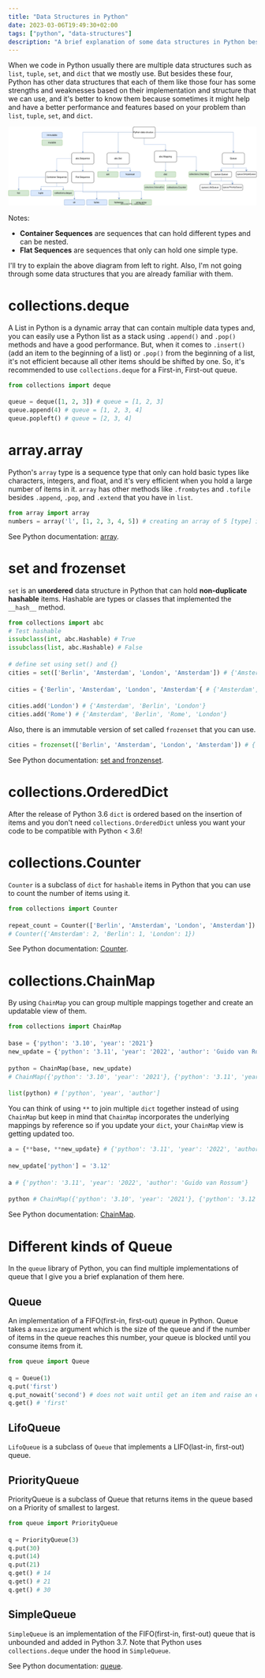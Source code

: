 ```yaml
---
title: "Data Structures in Python"
date: 2023-03-06T19:49:30+02:00
tags: ["python", "data-structures"]
description: "A brief explanation of some data structures in Python besides list, dict, and tuple that you should know when coding in Python."
---
```


When we code in Python usually there are multiple data structures such as `list`, `tuple`, `set`, and `dict` that we mostly use. But besides these four, Python has other data structures that each of them like those four has some strengths and weaknesses based on their implementation and structure that we can use, and it's better to know them because sometimes it might help and have a better performance and features based on your problem than `list`, `tuple`, `set`, and `dict`.

![Data structures in Python overview image](/images/posts/python-data-structures.svg)

Notes:
- **Container Sequences** are sequences that can hold different types and can be nested.
- **Flat Sequences** are sequences that only can hold one simple type.

I'll try to explain the above diagram from left to right. Also, I'm not going through some data structures that you are already familiar with them.
# collections.deque
A List in Python is a dynamic array that can contain multiple data types and, you can easily use a Python list as a stack using `.append()` and `.pop()` methods and have a good performance. But, when it comes to `.insert()` (add an item to the beginning of a list) or `.pop()` from the beginning of a list, it's not efficient because all other items should be shifted by one.
So, it's recommended to use `collections.deque` for a First-in, First-out queue.
```python
from collections import deque

queue = deque([1, 2, 3]) # queue = [1, 2, 3]
queue.append(4) # queue = [1, 2, 3, 4]
queue.popleft() # queue = [2, 3, 4]
```
# array.array
Python's `array` type is a sequence type that only can hold basic types like characters, integers, and float, and it's very efficient when you hold a large number of items in it.
`array` has other methods like `.frombytes` and `.tofile` besides `.append`, `.pop`, and `.extend` that you have in `list`.
```python
from array import array
numbers = array('l', [1, 2, 3, 4, 5]) # creating an array of 5 [type] items
```
See Python documentation: [array](https://docs.python.org/3/library/array.html).
# set and frozenset
`set` is an **unordered** data structure in Python that can hold **non-duplicate** **hashable** items.
Hashable are types or classes that implemented the `__hash__` method.
```python
from collections import abc
# Test hashable
issubclass(int, abc.Hashable) # True
issubclass(list, abc.Hashable) # False

# define set using set() and {}
cities = set(['Berlin', 'Amsterdam', 'London', 'Amsterdam']) # {'Amsterdam', 'Berlin', 'London'}

cities = {'Berlin', 'Amsterdam', 'London', 'Amsterdam'{ # {'Amsterdam', 'Berlin', 'London'}

cities.add('London') # {'Amsterdam', 'Berlin', 'London'}
cities.add('Rome') # {'Amsterdam', 'Berlin', 'Rome', 'London'}
```
Also, there is an immutable version of set called `frozenset` that you can use.
```python
cities = frozenset(['Berlin', 'Amsterdam', 'London', 'Amsterdam']) # {'Amsterdam', 'Berlin', 'London'}
```
See Python documentation: [set and fronzenset](https://docs.python.org/3/library/stdtypes.html#set).
# collections.OrderedDict
After the release of Python 3.6 `dict` is ordered based on the insertion of items and you don't need `collections.OrderedDict` unless you want your code to be compatible with Python < 3.6!
# collections.Counter
`Counter` is a subclass of `dict` for `hashable` items in Python that you can use to count the number of items using it.
```python
from collections import Counter

repeat_count = Counter(['Berlin', 'Amsterdam', 'London', 'Amsterdam'])
# Counter({'Amsterdam': 2, 'Berlin': 1, 'London': 1})
```
See Python documentation: [Counter](https://docs.python.org/3/library/collections.html?highlight=counter#collections.Counter).
# collections.ChainMap
By using `ChainMap` you can group multiple mappings together and create an updatable view of them.
```python
from collections import ChainMap

base = {'python': '3.10', 'year': '2021'}
new_update = {'python': '3.11', 'year': '2022', 'author': 'Guido van Rossum'}

python = ChainMap(base, new_update)
# ChainMap({'python': '3.10', 'year': '2021'}, {'python': '3.11', 'year': '2022', 'author': 'Guido van Rossum'})

list(python) # ['python', 'year', 'author']
```
You can think of using `**` to join multiple `dict` together instead of using `ChainMap` but keep in mind that `ChainMap` incorporates the underlying mappings by reference so if you update your `dict`, your `ChainMap` view is getting updated too.
```python
a = {**base, **new_update} # {'python': '3.11', 'year': '2022', 'author': 'Guido van Rossum'}

new_update['python'] = '3.12'

a # {'python': '3.11', 'year': '2022', 'author': 'Guido van Rossum'}

python # ChainMap({'python': '3.10', 'year': '2021'}, {'python': '3.12', 'year': '2022', 'author': 'Guido van Rossum'})
```
See Python documentation: [ChainMap](https://docs.python.org/3/library/collections.html?highlight=chainmap#collections.ChainMap).
# Different kinds of Queue
In the `queue` library of Python, you can find multiple implementations of queue that I give you a brief explanation of them here.
## Queue
An implementation of a FIFO(first-in, first-out) queue in Python.
Queue takes a `maxsize` argument which is the size of the queue and if the number of items in the queue reaches this number, your queue is blocked until you consume items from it.
```python
from queue import Queue

q = Queue(1)
q.put('first')
q.put_nowait('second') # does not wait until get an item and raise an error if queue is full, which in this case queue is full and raise error
q.get() # 'first'
```
## LifoQueue
`LifoQueue` is a subclass of `Queue` that implements a LIFO(last-in, first-out) queue.
## PriorityQueue
PriorityQueue is a subclass of Queue that returns items in the queue based on a Priority of smallest to largest.
```python
from queue import PriorityQueue

q = PriorityQueue(3)
q.put(30)
q.put(14)
q.put(21)
q.get() # 14
q.get() # 21
q.get() # 30
```
## SimpleQueue
`SimpleQueue` is an implementation of the FIFO(first-in, first-out) queue that is unbounded and added in Python 3.7.
Note that Python uses `collections.deque` under the hood in `SimpleQueue`.

See Python documentation: [queue](https://docs.python.org/3/library/queue.html?highlight=queue#module-queue).

